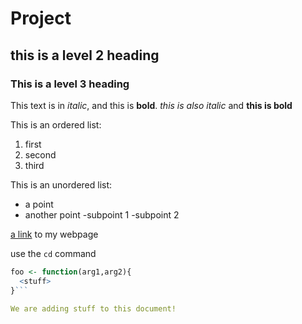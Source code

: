 # Project

## this is a level 2 heading

### This is a level 3 heading

This text is in *italic*, and this is **bold**. _this is also italic_ and __this is bold__

This is an ordered list:
1. first
1. second
1. third

This is an unordered list:
- a point
- another point
  -subpoint 1
  -subpoint 2

[a link](https://pearsonlab.github.io) to my webpage

use the `cd` command
```R
foo <- function(arg1,arg2){
  <stuff>
}```

We are adding stuff to this document!
